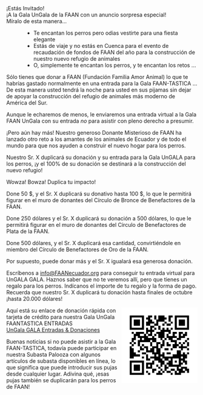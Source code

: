 <div class='text-h2'>¡Estás Invitado!</div>
<div class='text-h4 my-4'>¡A la Gala UnGala de la FAAN con un anuncio sorpresa especial!</div>

<div class='text-h6 mt-4'>Míralo de esta manera...
</div>

  - Te encantan los perros pero odias vestirte para una fiesta elegante
  - Estás de viaje y no estás en Cuenca para el evento de recaudación de fondos de FAAN del año para la construcción de nuestro nuevo refugio de animales
  - O, simplemente te encantan los perros, y te encantan los retos ...

<div class='mt-4'>
Sólo tienes que donar a FAAN (Fundación Familia Amor Animal) lo que te habrías gastado normalmente en una entrada para la Gala FAAN-TASTICA ... De esta manera usted tendrá la noche para usted en sus pijamas sin dejar de apoyar la construcción del refugio de animales más moderno de América del Sur.
</div>

Aunque le echaremos de menos, le enviaremos una entrada virtual a la Gala FAAN UnGala con su entrada _no_ para asistir con pleno derecho a presumir.

¡Pero aún hay más! Nuestro generoso Donante Misterioso de FAAN ha lanzado otro reto a los amantes de los animales de Ecuador y de todo el mundo para que nos ayuden a construir el nuevo hogar para los perros.

Nuestro Sr. X duplicará su donación y su entrada para la Gala UnGALA para los perros, ¡y el 100% de su donación se destinará a la construcción del nuevo refugio!

<div class='text-h4 mb-2'>Wowza! Bowza! Duplica tu impacto!</div>

Done 50 $, y el Sr. X duplicará su donativo hasta 100 $, lo que le permitirá figurar en el muro de donantes del Círculo de Bronce de Benefactores de la FAAN.

Done 250 dólares y el Sr. X duplicará su donación a 500 dólares, lo que le permitirá figurar en el muro de donantes del Círculo de Benefactores de Plata de la FAAN.

Done 500 dólares, y el Sr. X duplicará esa cantidad, convirtiéndole en miembro del Círculo de Benefactores de Oro de la FAAN.

Por supuesto, puede donar más y el Sr. X igualará esa generosa donación.

Escríbenos a <a href="mailto:info@FAANecuador.org">info@FAANecuador.org</a> para conseguir tu entrada virtual para UnGALA GALA. Haznos saber que no te veremos allí, pero que tienes un regalo para los perros. Indícanos el importe de tu regalo y la forma de pago. Recuerda que nuestro Sr. X duplicará tu donación hasta finales de octubre ¡hasta 20.000 dólares!

<img src="/images/ungala/donation-qr-code.jpeg" height="200" style='float:right' />
<div class='text-h6'>Aquí está su enlace de donación rápida con tarjeta de crédito para nuestra Gala UnGala FAANTASTICA ENTRADAS</div>
<div class='mb-8'>
  <a href="https://amicicannis1.ddock.gives/?givingPageId=6ff04c25-d4a1-42bd-8445-dd55f8e9526d">UnGala GALA Entradas & Donaciones</a>
</div>

Buenas noticias si no puede asistir a la Gala FAAN-TASTICA, todavía puede participar en nuestra Subasta Palooza con algunos artículos de subasta disponibles en línea, lo que significa que puede introducir sus pujas desde cualquier lugar. Adivina qué, ¡esas pujas también se duplicarán para los perros de FAAN!

<style>
  ul li{
    margin-left: 3rem;
  }
</style>
